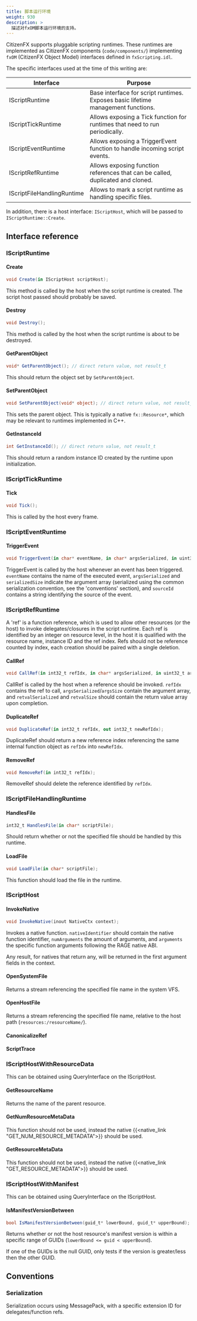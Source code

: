 ```yaml
---
title: 脚本运行环境
weight: 930
description: >
  描述对fxOM脚本运行环境的支持。
---
```


CitizenFX supports pluggable scripting runtimes. These runtimes are implemented as CitizenFX components (`code/components/`) implementing `fxOM` (CitizenFX Object Model) interfaces defined in `fxScripting.idl`.

The specific interfaces used at the time of this writing are:

|         Interface          |                                     Purpose                                      |
| -------------------------- | -------------------------------------------------------------------------------- |
| IScriptRuntime             | Base interface for script runtimes. Exposes basic lifetime management functions. |
| IScriptTickRuntime         | Allows exposing a Tick function for runtimes that need to run periodically.      |
| IScriptEventRuntime        | Allows exposing a TriggerEvent function to handle incoming script events.        |
| IScriptRefRuntime          | Allows exposing function references that can be called, duplicated and cloned.   |
| IScriptFileHandlingRuntime | Allows to mark a script runtime as handling specific files.                      |

In addition, there is a host interface: `IScriptHost`, which will be passed to `IScriptRuntime::Create`.

## Interface reference

### IScriptRuntime

#### Create

```cs
void Create(in IScriptHost scriptHost);
```

This method is called by the host when the script runtime is created. The script host passed should probably be saved.

#### Destroy

```cs
void Destroy();
```

This method is called by the host when the script runtime is about to be destroyed.

#### GetParentObject

```cs
void* GetParentObject(); // direct return value, not result_t
```

This should return the object set by `SetParentObject`.

#### SetParentObject

```cs
void SetParentObject(void* object); // direct return value, not result_t
```

This sets the parent object. This is typically a native `fx::Resource*`, which may be relevant to runtimes implemented in C++.

#### GetInstanceId

```cs
int GetInstanceId(); // direct return value, not result_t
```

This should return a random instance ID created by the runtime upon initialization.

### IScriptTickRuntime

#### Tick

```cs
void Tick();
```

This is called by the host every frame.

### IScriptEventRuntime

#### TriggerEvent

```cs
void TriggerEvent(in char* eventName, in char* argsSerialized, in uint32_t serializedSize, in char* sourceId);
```

TriggerEvent is called by the host whenever an event has been triggered. `eventName` contains the name of the executed event,
`argsSerialized` and `serializedSize` indicate the argument array (serialized using the common serialization convention, see the 'conventions' section), and
`sourceId` contains a string identifying the source of the event.

### IScriptRefRuntime

A 'ref' is a function reference, which is used to allow other resources (or the host) to invoke delegates/closures in the script runtime.
Each ref is identified by an integer on resource level, in the host it is qualified with the resource name, instance ID and the ref index.
Refs should not be reference counted by index, each creation should be paired with a single deletion.

#### CallRef

```cs
void CallRef(in int32_t refIdx, in char* argsSerialized, in uint32_t argsSize, out char* retvalSerialized, out uint32_t retvalSize);
```

CallRef is called by the host when a reference should be invoked. `refIdx` contains the ref to call, `argsSerialized`/`argsSize` contain the argument array, and `retvalSerialized` and `retvalSize` should contain the return value array upon completion.

#### DuplicateRef

```cs
void DuplicateRef(in int32_t refIdx, out int32_t newRefIdx);
```

DuplicateRef should return a new reference index referencing the same internal function object as `refIdx` into `newRefIdx`.

#### RemoveRef

```cs
void RemoveRef(in int32_t refIdx);
```

RemoveRef should delete the reference identified by `refIdx`.

### IScriptFileHandlingRuntime

#### HandlesFile

```cs
int32_t HandlesFile(in char* scriptFile);
```

Should return whether or not the specified file should be handled by this runtime.

#### LoadFile

```cs
void LoadFile(in char* scriptFile);
```

This function should load the file in the runtime.

### IScriptHost

#### InvokeNative

```cs
void InvokeNative(inout NativeCtx context);
```

Invokes a native function. `nativeIdentifier` should contain the native function identifier, `numArguments` the amount of arguments, and `arguments` the specific function arguments following the RAGE native ABI.

Any result, for natives that return any, will be returned in the first argument fields in the context.

#### OpenSystemFile

Returns a stream referencing the specified file name in the system VFS.

#### OpenHostFile

Returns a stream referencing the specified file name, relative to the host path (`resources:/resourceName/`).

#### CanonicalizeRef

#### ScriptTrace

### IScriptHostWithResourceData

This can be obtained using QueryInterface on the IScriptHost.

#### GetResourceName

Returns the name of the parent resource.

#### GetNumResourceMetaData

This function should not be used, instead the native {{<native_link "GET_NUM_RESOURCE_METADATA">}} should be used.

#### GetResourceMetaData

This function should not be used, instead the native {{<native_link "GET_RESOURCE_METADATA">}} should be used.

### IScriptHostWithManifest

This can be obtained using QueryInterface on the IScriptHost.

#### IsManifestVersionBetween

```cs
bool IsManifestVersionBetween(guid_t* lowerBound, guid_t* upperBound);
```

Returns whether or not the host resource's manifest version is within a specific range of GUIDs (`lowerBound <= guid < upperBound`).

If one of the GUIDs is the null GUID, only tests if the version is greater/less then the other GUID.

## Conventions

### Serialization

Serialization occurs using MessagePack, with a specific extension ID for delegates/function refs.
